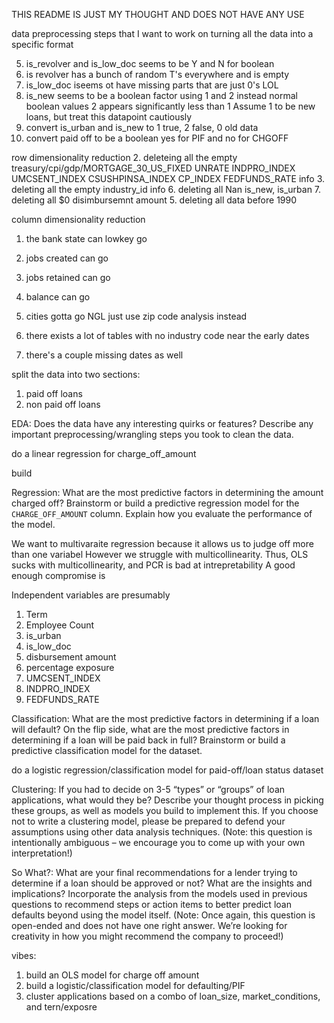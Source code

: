 THIS README IS JUST MY THOUGHT AND DOES NOT HAVE ANY USE

data preprocessing steps that I want to work on 
turning all the data into a specific format

5. is_revolver and is_low_doc seems to be Y and N for boolean
1. is revolver has a bunch of random T's everywhere and is empty
2. is_low_doc iseems ot have missing parts that are just 0's LOL
3. is_new seems to be a boolean factor using 1 and 2 instead normal boolean values
    2 appears significantly less than 1
    Assume 1 to be new loans, but treat this datapoint cautiously
1. convert is_urban and is_new to 1 true, 2 false, 0 old data
4. convert paid off to be a boolean yes for PIF and no for CHGOFF


row dimensionality reduction
2. deleteing all the empty treasury/cpi/gdp/MORTGAGE_30_US_FIXED	UNRATE	INDPRO_INDEX	UMCSENT_INDEX	CSUSHPINSA_INDEX	CP_INDEX	FEDFUNDS_RATE info
3. deleting all the empty industry_id info
6. deleting all Nan is_new, is_urban
7. deleting all $0 disimbursemnt amount
5. deleting all data before 1990


column dimensionality reduction
1. the bank state can lowkey go 
2. jobs created can go
3. jobs retained can go
4. balance can go
5. cities gotta go NGL just use zip code analysis instead










5. there exists a lot of tables with no industry code near the early dates



6. there's a couple missing dates as well



split the data into two sections:
1. paid off loans
2. non paid off loans

EDA: Does the data have any interesting quirks or features? Describe any important
preprocessing/wrangling steps you took to clean the data.


do a linear regression for charge_off_amount


build 

Regression: What are the most predictive factors in determining the amount charged off? Brainstorm or
build a predictive regression model for the `CHARGE_OFF_AMOUNT` column. Explain how you
evaluate the performance of the model.

We want to multivaraite regression because it allows us to judge off more than one variabel
However we struggle with multicollinearity.
Thus, OLS sucks with multicollinearity, and PCR is bad at intrepretability
A good enough compromise is


Independent variables are presumably

1. Term
2. Employee Count
3. is_urban
4. is_low_doc
5. disbursement amount
6. percentage exposure
7. UMCSENT_INDEX
8. INDPRO_INDEX
9. FEDFUNDS_RATE

Classification: What are the most predictive factors in determining if a loan will default? On the flip side,
what are the most predictive factors in determining if a loan will be paid back in full? Brainstorm or build
a predictive classification model for the dataset.

do a logistic regression/classification model for paid-off/loan status dataset


Clustering: If you had to decide on 3-5 “types” or “groups” of loan applications, what would they be?
Describe your thought process in picking these groups, as well as models you build to implement this. If
you choose not to write a clustering model, please be prepared to defend your assumptions using other
data analysis techniques. (Note: this question is intentionally ambiguous – we encourage you to come up
with your own interpretation!)

So What?: What are your final recommendations for a lender trying to determine if a loan should be
approved or not? What are the insights and implications? Incorporate the analysis from the models used in
previous questions to recommend steps or action items to better predict loan defaults beyond using the
model itself. (Note: Once again, this question is open-ended and does not have one right answer. We’re
looking for creativity in how you might recommend the company to proceed!)



vibes:
1. build an OLS model for charge off amount
2. build a logistic/classification model for defaulting/PIF
3. cluster applications based on a combo of loan_size, market_conditions, and tern/exposre